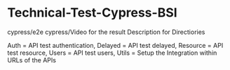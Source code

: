# Technical-Test-Cypress-BSI

cypress/e2e
cypress/Video for the result
Description for Directiories

Auth = API test authentication, Delayed = API test delayed, Resource = API test resource, Users = API test users, Utils = Setup the Integration within URLs of the APIs
